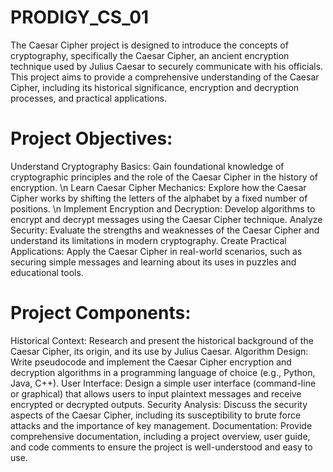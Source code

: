 # PRODIGY_CS_01

The Caesar Cipher project is designed to introduce the concepts of cryptography, specifically the Caesar Cipher, an ancient encryption technique used by Julius Caesar to securely communicate with his officials. This project aims to provide a comprehensive understanding of the Caesar Cipher, including its historical significance, encryption and decryption processes, and practical applications.

# Project Objectives:
Understand Cryptography Basics: Gain foundational knowledge of cryptographic principles and the role of the Caesar Cipher in the history of encryption. \n
Learn Caesar Cipher Mechanics: Explore how the Caesar Cipher works by shifting the letters of the alphabet by a fixed number of positions. \n
Implement Encryption and Decryption: Develop algorithms to encrypt and decrypt messages using the Caesar Cipher technique.
Analyze Security: Evaluate the strengths and weaknesses of the Caesar Cipher and understand its limitations in modern cryptography.
Create Practical Applications: Apply the Caesar Cipher in real-world scenarios, such as securing simple messages and learning about its uses in puzzles and educational tools.
# Project Components:
Historical Context: Research and present the historical background of the Caesar Cipher, its origin, and its use by Julius Caesar.
Algorithm Design: Write pseudocode and implement the Caesar Cipher encryption and decryption algorithms in a programming language of choice (e.g., Python, Java, C++).
User Interface: Design a simple user interface (command-line or graphical) that allows users to input plaintext messages and receive encrypted or decrypted outputs.
Security Analysis: Discuss the security aspects of the Caesar Cipher, including its susceptibility to brute force attacks and the importance of key management.
Documentation: Provide comprehensive documentation, including a project overview, user guide, and code comments to ensure the project is well-understood and easy to use.
